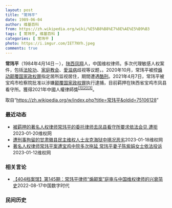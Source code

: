 ```yaml
---
layout: post
title: "常玮平"
date: 1989-06-04
author: 维基百科
from: https://zh.wikipedia.org/wiki/%E5%B8%B8%E7%8E%AE%E5%B9%B3
tags: [ 常玮平, 维基百科 ]
categories: [ 常玮平 ]
photo: https://i.imgur.com/IET7NYh.jpeg
comments: true
---
```

<div class="mw-parser-output">
<p><b>常玮平</b>（1984年4月14日<span class="useeditintro" title="Template:BLP editintro">－</span>），<a href="/wiki/%E9%99%95%E8%A5%BF" class="mw-redirect" title="陕西">陕西</a><a href="/wiki/%E5%87%A4%E7%BF%94" class="mw-redirect" title="凤翔">凤翔</a>人，中国维权律师。多次代理敏感人权案件，包括<a href="/wiki/%E6%B3%95%E8%BD%AE%E5%8A%9F" title="法轮功">法轮功</a>、<a href="/wiki/%E5%AE%B6%E5%BA%AD%E6%95%99%E4%BC%9A" class="mw-redirect" title="家庭教会">家庭教会</a>、<a href="/wiki/%E6%84%9B%E6%BB%8B%E7%97%85" class="mw-redirect" title="愛滋病">愛滋病</a>歧视等议题，。2020年10月，常玮平被控<a href="/wiki/%E7%85%BD%E5%8A%A8%E9%A2%A0%E8%A6%86%E5%9B%BD%E5%AE%B6%E6%94%BF%E6%9D%83%E7%BD%AA" title="煽动颠覆国家政权罪">煽动颠覆国家政权罪</a>指定居所监视居住，期間遭遇<a href="/wiki/%E9%85%B7%E5%88%91" title="酷刑">酷刑</a>。2021年4月7日，常玮平被宝鸡市检察院批准以涉嫌<a href="/wiki/%E9%A2%A0%E8%A6%86%E5%9B%BD%E5%AE%B6%E6%94%BF%E6%9D%83%E7%BD%AA" title="颠覆国家政权罪">颠覆国家政权罪</a>执行逮捕，目前羁押在陕西省宝鸡市凤县看守所。獲得2021年中國人權律師獎<sup id="cite_ref-1" class="reference"><a href="#cite_note-1">[1]</a></sup><sup id="cite_ref-2" class="reference"><a href="#cite_note-2">[2]</a></sup><sup id="cite_ref-3" class="reference"><a href="#cite_note-3">[3]</a></sup>。
</p>
</div><!--esi <esi:include src="/esitest-fa8a495983347898/content" /> --><noscript><img src="//zh.wikipedia.org/wiki/Special:CentralAutoLogin/start?type=1x1" alt="" title="" width="1" height="1" style="border: none; position: absolute;"></noscript>
<div class="printfooter" data-nosnippet="">取自“<a dir="ltr" href="https://zh.wikipedia.org/w/index.php?title=常玮平&amp;oldid=75106128">https://zh.wikipedia.org/w/index.php?title=常玮平&amp;oldid=75106128</a>”</div><div id="recent-news"><h3>最近动态</h3><ul><li><a href="https://nodebe4.github.io/waimei/2023-01-20/%E8%A2%AB%E7%BE%81%E6%8A%BC%E7%9A%84%E8%91%97%E5%90%8D%E4%BA%BA%E6%9D%83%E5%BE%8B%E5%B8%88%E5%B8%B8%E7%8E%AE%E5%B9%B3%E7%9A%84%E5%A7%94%E6%89%98%E5%BE%8B%E5%B8%88%E5%8E%BB%E5%87%A4%E5%8E%BF%E7%9C%8B%E5%AE%88%E6%89%80%E8%A6%81%E6%B1%82%E4%BE%9D%E6%B3%95%E4%BC%9A%E8%A7%81-%E9%81%AD%E6%8B%92" title="被羁押的著名人权律师常玮平的委托律师去凤县看守所要求依法会见 遭拒—— （维权网信息中心报道）2023年1月20日，本网获悉：被羁押的著名人权律师常玮平的委托律师去凤县看守所要求依法会见，遭看守...">被羁押的著名人权律师常玮平的委托律师去凤县看守所要求依法会见  遭拒</a><time>2023-01-20</time><a class="tag">维权网</a></li>
<li><a href="https://nodebe4.github.io/waimei/2023-01-18/%E9%81%AD%E5%88%91%E4%BA%8B%E6%8B%98%E7%95%99%E7%9A%84%E7%94%98%E8%82%83%E5%BE%BD%E5%8E%BF%E6%B0%91%E4%B8%BB%E7%BB%B4%E6%9D%83%E4%BA%BA%E5%A3%AB%E9%BE%99%E5%85%8B%E6%B5%B7%E7%8B%B1%E4%B8%AD%E5%A2%83%E5%86%B5%E6%81%B6%E5%8A%A3" title="遭刑事拘留的甘肃徽县民主维权人士龙克海狱中境况恶劣—— （维权网信息中心报道）2023年1月18日，本网获悉：甘肃徽县民主维权人士龙克海 2022年8月初因关注常玮平案而被以涉嫌寻衅滋事罪被刑事...">遭刑事拘留的甘肃徽县民主维权人士龙克海狱中境况恶劣</a><time>2023-01-18</time><a class="tag">维权网</a></li>
<li><a href="https://nodebe4.github.io/waimei/2023-01-12/%E8%91%97%E5%90%8D%E4%BA%BA%E6%9D%83%E5%BE%8B%E5%B8%88%E5%B8%B8%E7%8E%AE%E5%B9%B3%E6%A1%88%E9%81%AD%E5%AE%9D%E9%B8%A1%E4%B8%AD%E9%99%A2%E5%A4%9A%E6%AC%A1%E6%8B%96%E5%BB%B6-%E5%B8%B8%E7%8E%AE%E5%B9%B3%E5%A6%BB%E5%AD%90%E9%99%88%E7%B4%AB%E5%A8%9F%E5%A5%B3%E5%A3%AB%E4%BE%9D%E6%B3%95%E6%8A%95%E8%AF%89" title="著名人权律师常玮平案遭宝鸡中院多次拖延 常玮平妻子陈紫娟女士依法投诉—— （维权网信息中心报道）2023年1月12日，本网获悉：常玮平律师的妻子陈紫娟女士今天针对宝鸡中院法官杨瀚黎故意反复多次拖...">著名人权律师常玮平案遭宝鸡中院多次拖延 常玮平妻子陈紫娟女士依法投诉</a><time>2023-01-12</time><a class="tag">维权网</a></li>
</ul></div><div id="open-opinion"><h3>相关言论</h3><ul><li><a href="https://nodebe4.github.io/opinion/2022-08-17/404%E6%A1%A3%E6%A1%88%E9%A6%86-%E7%AC%AC145%E6%9C%9F-%E5%B8%B8%E7%8E%AE%E5%B9%B3%E5%BE%8B%E5%B8%88-%E7%85%BD%E9%A2%A0%E6%A1%88-%E5%BA%AD%E5%AE%A1%E4%B8%8E%E4%B8%AD%E5%9B%BD%E7%BB%B4%E6%9D%83%E5%BE%8B%E5%B8%88%E7%9A%84%E5%85%B4%E8%A1%B0%E7%AE%80%E5%8F%B2/" title="中国数字时代">【404档案馆】第145期：常玮平律师“煽颠案”庭审与中国维权律师的兴衰简史</a><time>2022-08-17</time><a class="tag">中国数字时代</a></li>
</ul></div><div id="mjls-record"><h3>民间历史</h3><ul></ul></div>